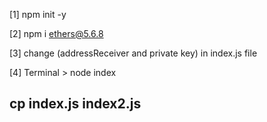 [1] npm init -y

[2] npm i ethers@5.6.8

[3] change (addressReceiver and private key) in index.js file

[4] Terminal > node index

## cp index.js index2.js

